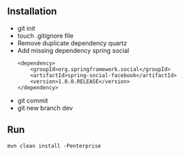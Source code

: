<h2> Installation </h2>
<ul>
 <li>git init</li>
 <li>touch .gitignore file</li>
 <li>Remove duplicate dependency quartz</li>
 <li>Add missing dependency spring social</li>
	
    <dependency>
        <groupId>org.springframework.social</groupId>
        <artifactId>spring-social-facebook</artifactId>
        <version>1.0.0.RELEASE</version>
    </dependency>
 <li>git commit</li>
 <li>git new branch dev</li>
</ul>

<h2> Run </h2>
<code>mvn clean install -Penterprise</code>
